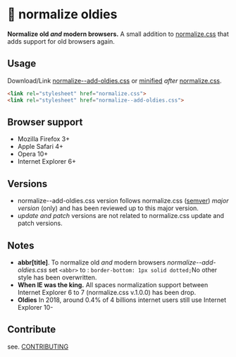 # 🦕 normalize oldies

**Normalize old *and* modern browsers.**
A small addition to [normalize.css](https://github.com/necolas/normalize.css) that adds support for old browsers again.


## Usage

Download/Link [normalize--add-oldies.css](normalize--add-oldies.css) or [minified](min/normalize--add-oldies.min.css) *after* [normalize.css](https://github.com/necolas/normalize.css).

```html
<link rel="stylesheet" href="normalize.css">
<link rel="stylesheet" href="normalize--add-oldies.css">
```

## Browser support

- Mozilla Firefox 3+
- Apple Safari 4+
- Opera 10+
- Internet Explorer 6+

## Versions

- normalize--add-oldies.css version follows normalize.css ([semver](https://semver.org/spec/v2.0.0.html)) *major version* (only) and has been reviewed up to this major version.
- *update and patch* versions are not related to normalize.css update and patch versions.

## Notes

- **abbr[title]**. To normalize old *and* modern browsers *normalize--add-oldies.css*  set `<abbr>` to : `border-bottom: 1px solid dotted;`No other style has been overwritten.
- **When IE was the king.** All spaces normalization support between Internet Explorer 6 to 7 (normalize.css v.1.0.0) has been drop.
-  **Oldies** In 2018, around 0.4% of 4 billions internet users still use Internet Explorer 10-

## Contribute

see. [CONTRIBUTING](CONTRIBUTING.md)
